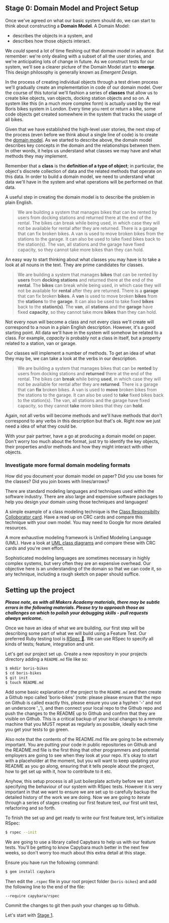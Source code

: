## Stage 0: Domain Model and Project Setup


Once we've agreed on what our basic system should do, we can start to think about constructing a **Domain Model**. A Domain Model:

- describes the objects in a system, and
- describes how those objects interact.

We *could* spend a lot of time fleshing out that domain model in advance. But remember: we're only dealing with a subset of all the user stories, and we're anticipating lots of change in future. As we construct tests for our system, we'll see a clearer picture of the Domain Model start to **emerge**. This design philosophy is generally known as *Emergent Design*.

In the process of creating individual objects through a test driven process we'll gradually create an implementation in code of our domain model.  Over the course of this tutorial we'll fashion a series of **classes** that allow us to create bike objects, van objects, docking station objects and so on.  A system like this (in a much more complex form) is actually used by the real Boris bikes system in London. Every time you rent or return a bike, some code objects get created somewhere in the system that tracks the usage of all bikes.

Given that we have established the high-level user stories, the next step of the process (even before we think about a single line of code) is to create the [domain model](https://en.wikipedia.org/wiki/Domain_model). As we started to describe above, the domain model describes key concepts in the domain and the relationships between them.  In other words, it helps us understand what classes we may have and what methods they may implement.

Remember that a **class** is the **definition of a type of object**; in particular, the object's discrete collection of data and the related methods that operate on this data. In order to build a domain model, we need to understand what data we'll have in the system and what operations will be performed on that data.

A useful step in creating the domain model is to describe the problem in plain English.

> We are building a system that manages bikes that can be rented by users from docking stations and returned there at the end of the rental. The bikes can break while being used, in which case they will not be available for rental after they are returned. There is a garage that can fix broken bikes. A van is used to move broken bikes from the stations to the garage. It can also be used to take fixed bikes back to the station(s). The van, all stations and the garage have fixed capacity, so they cannot take more bikes than they can hold.

An easy way to start thinking about what classes you may have is to take a look at all nouns in the text. They are prime candidates for classes.

> We are building a system that manages **bikes** that can be rented by **users** from **docking stations** and returned there at the end of the **rental**. The **bikes** can break while being used, in which case they will not be available for **rental** after they are returned. There is a **garage** that can fix broken **bikes**. A **van** is used to move broken **bikes** from the **stations** to the **garage**. It can also be used to take fixed **bikes** back to the **station(s)**. The **van**, all **stations** and the **garage** have fixed **capacity**, so they cannot take more **bikes** than they can hold.

Not every noun will become a class and not every class we'll create will correspond to a noun in a plain English description. However, it's a good starting point. All data we'll have in the system will somehow be related to a class. For example, *capacity* is probably not a class in itself, but a property related to a station, van or garage.

Our classes will implement a number of methods. To get an idea of what they may be, we can take a look at the verbs in our description.

> We are building a system that manages bikes that can be **rented** by users from docking stations and **returned** there at the end of the rental. The bikes can **break** while being **used**, in which case they will not be available for rental after they are **returned**. There is a garage that can **fix** broken bikes. A van is used to **move** broken bikes from the stations to the garage. It can also be used to **take** fixed bikes back to the station(s). The van, all stations and the garage have fixed capacity, so they cannot **take** more bikes that they can **hold**.

Again, not all verbs will become methods and we'll have methods that don't correspond to any verbs in this description but that's ok. Right now we just need a idea of what they could be.

With your pair partner, have a go at producing a domain model on paper.  Don't worry too much about the format, just try to identify the key objects, their properties and/or methods and how they might interact with other objects.

### Investigate more formal domain modeling formats

How did you document your domain model on paper?  Did you use boxes for the classes?  Did you join boxes with lines/arrows?

There are standard modeling languages and techniques used within the software industry.  There are also large and expensive software packages to help you design your domain using those techniques and languages!

A simple example of a class modeling technique is the [Class Responsibilty Colloborator card](https://en.wikipedia.org/wiki/Class-responsibility-collaboration_card).  Have a read up on CRC cards and compare this technique with your own model.  You may need to Google for more detailed resources.

A more exhaustive modeling framework is Unified Modeling Language (UML).  Have a look at [UML class diagrams](https://en.wikipedia.org/wiki/Class_diagram) and compare these with CRC cards and you're own effort.

Sophisticated modeling languages are sometimes necessary in highly complex systems, but very often they are an expensive overhead.  Our objective here is an understanding of the domain so that we can code it, so any technique, including a rough sketch on paper should suffice.


## Setting up the project

***Please note, as with all Makers Academy materials, there may be subtle errors in the following materials.  Please try to approach those as challenges on which to polish your debugging skills - pull requests always welcome.***

Once we have an idea of what we are building, our first step will be describing some part of what we will build using a Feature Test.  Our preferred Ruby testing tool is [RSpec :pill:](../pills/rspec.md).  We can use RSpec to specify all kinds of tests; feature, integration and unit.

Let's get our project set up.  Create a new repository in your projects directory adding a `README.md` file like so:

```sh
$ mkdir boris-bikes
$ cd boris-bikes
$ git init
$ touch README.md
```

Add some basic explanation of the project to the `README.md` and then create a Github repo called 'boris-bikes' (note: please please ensure that the repo on Github is called exactly this, please ensure you use a hyphen '-' and not an underscore '_'), and then connect your local repo to the Github repo and push the changes to the README up to Github and confirm that they are visible on Github.  This is a critical backup of your local changes to a remote machine that you MUST repeat as regularly as possible, ideally each time you get your tests to go green.

Also note that the contents of the README.md file are going to be extremely important.  You are putting your code in public repositories on Github and the README.md file is the first thing that other programmers and potential employers are going to see when they look at your repo.  It's okay to start with a placeholder at the moment, but you will want to keep updating your README as you go along, ensuring that it tells people about the project, how to get set up with it, how to contribute to it etc.

Anyhow, this setup process is all just boilerplate activity before we start specifying the behaviour of our system with RSpec tests.  However it is very important in that we want to ensure we are set up to carefully backup the detailed history of the work we are doing.  Now we are going to iterate through a series of stages creating our first feature test, our first unit test, refactoring and so forth.

To finish the set up and get ready to write our first feature test, let's initialize RSpec:
```sh
$ rspec --init
```

We are going to use a library called Capybara to help us with our feature tests.  You'll be getting to know Capybara much better in the next few weeks, so don't worry too much about this extra detail at this stage.

Ensure you have run the following command:

```sh
$ gem install capybara
```

Then edit the `.rspec` file in your root project folder (`boris-bikes`) and add the following line to the end of the file:
```
--require capybara/rspec
```

Commit the changes to git then push your changes up to Github.

Let's start with [Stage 1](boris_bikes_stage_1.md).
